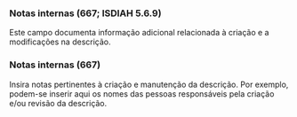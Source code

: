 ### Notas internas (667; ISDIAH 5.6.9)
Este campo documenta informação adicional relacionada à criação e a modificações na descrição.

### Notas internas (667)
Insira notas pertinentes à criação e manutenção da descrição. Por exemplo, podem-se inserir aqui os nomes das pessoas responsáveis pela criação e/ou revisão da descrição.

